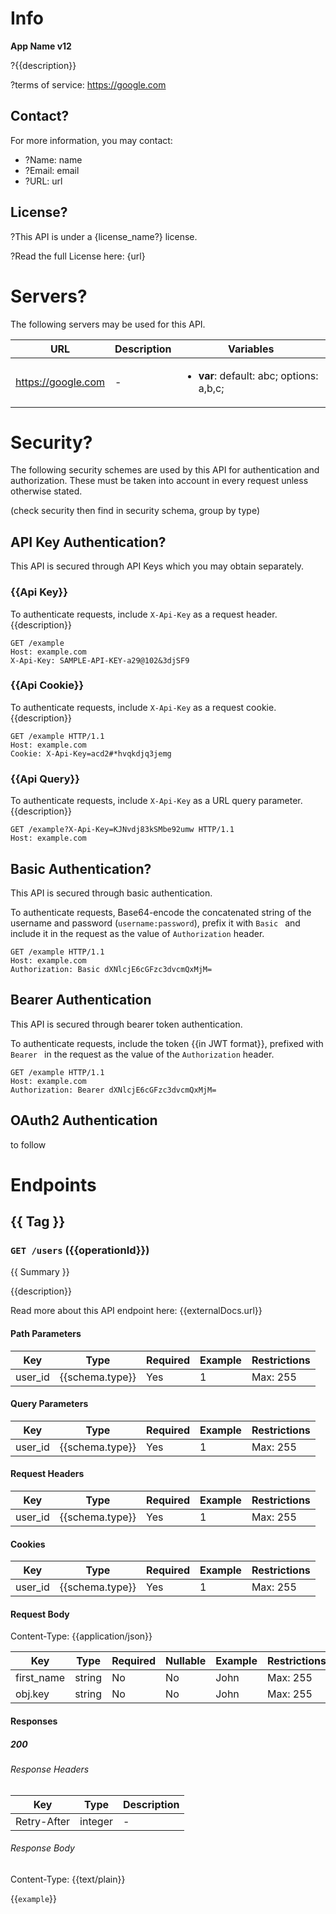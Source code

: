 # Info

**App Name v12**

?{{description}}

?terms of service: https://google.com

## Contact?

For more information, you may contact:

- ?Name: name
- ?Email: email
- ?URL: url

## License?

?This API is under a {license_name?} license.

?Read the full License here: {url}

# Servers?

The following servers may be used for this API.

| URL                | Description | Variables                                                  |
| ------------------ | ----------- | ---------------------------------------------------------- |
| https://google.com | -           | <ul><li>**var**: default: abc; options: a,b,c;</li></ul> |

# Security?

The following security schemes are used by this API for authentication and authorization. These must be taken into account in every request unless otherwise stated.

(check security then find in security schema, group by type)

## API Key Authentication?

This API is secured through API Keys which you may obtain separately.

### {{Api Key}}

To authenticate requests, include `X-Api-Key` as a request header. {{description}}

```http
GET /example
Host: example.com
X-Api-Key: SAMPLE-API-KEY-a29@102&3djSF9
```

### {{Api Cookie}}

To authenticate requests, include `X-Api-Key` as a request cookie. {{description}}

```http
GET /example HTTP/1.1
Host: example.com
Cookie: X-Api-Key=acd2#*hvqkdjq3jemg
```

### {{Api Query}}

To authenticate requests, include `X-Api-Key` as a URL query parameter. {{description}}

```http
GET /example?X-Api-Key=KJNvdj83kSMbe92umw HTTP/1.1
Host: example.com
```

## Basic Authentication?

This API is secured through basic authentication. 

To authenticate requests, Base64-encode the concatenated string of the username and password (`username:password`), prefix it with `Basic ` and include it in the request as the value of `Authorization` header.

```http
GET /example HTTP/1.1
Host: example.com
Authorization: Basic dXNlcjE6cGFzc3dvcmQxMjM=
```

## Bearer Authentication

This API is secured through bearer token authentication.

To authenticate requests, include the token {{in JWT format}}, prefixed with `Bearer ` in the request as the value of the `Authorization` header.

```http
GET /example HTTP/1.1
Host: example.com
Authorization: Bearer dXNlcjE6cGFzc3dvcmQxMjM=
```

## OAuth2 Authentication

to follow

# Endpoints

## {{ Tag }}

### `GET /users` ({{operationId}})

{{ Summary }}

{{description}}

Read more about this API endpoint here: {{externalDocs.url}}

#### Path Parameters

| Key     | Type            | Required | Example | Restrictions |
| ------- | --------------- | -------- | ------- | ------------ |
| user_id | {{schema.type}} | Yes      | 1       | Max: 255     |

#### Query Parameters

| Key     | Type            | Required | Example | Restrictions |
| ------- | --------------- | -------- | ------- | ------------ |
| user_id | {{schema.type}} | Yes      | 1       | Max: 255     |

#### Request Headers

| Key     | Type            | Required | Example | Restrictions |
| ------- | --------------- | -------- | ------- | ------------ |
| user_id | {{schema.type}} | Yes      | 1       | Max: 255     |

#### Cookies

| Key     | Type            | Required | Example | Restrictions |
| ------- | --------------- | -------- | ------- | ------------ |
| user_id | {{schema.type}} | Yes      | 1       | Max: 255     |

#### Request Body

Content-Type: {{application/json}}

| Key        | Type   | Required | Nullable | Example | Restrictions |
| ---------- | ------ | -------- | -------- | ------- | ------------ |
| first_name | string | No       | No       | John    | Max: 255     |
| obj.key    | string | No       | No       | John    | Max: 255     |

#### Responses

##### 200

###### Response Headers

| Key         | Type    | Description |
| ----------- | ------- | ----------- |
| Retry-After | integer | -           |

###### Response Body

Content-Type: {{text/plain}}

{{`example`}}
